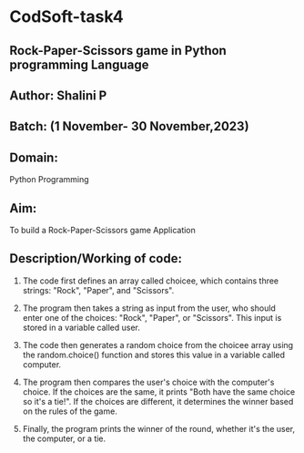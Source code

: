 # CodSoft-task4
## Rock-Paper-Scissors game in Python programming Language
## Author: Shalini P
## Batch: (1 November- 30 November,2023)
## Domain: 
Python Programming
## Aim: 
To build a Rock-Paper-Scissors game Application
## Description/Working of code:
1. The code first defines an array called choicee, which contains three strings: "Rock", "Paper", and "Scissors".

2. The program then takes a string as input from the user, who should enter one of the choices: "Rock", "Paper", or "Scissors". This input is stored in a variable called user.

3. The code then generates a random choice from the choicee array using the random.choice() function and stores this value in a variable called computer.

4. The program then compares the user's choice with the computer's choice. If the choices are the same, it prints "Both have the same choice so it's a tie!". If the choices are different, it determines the winner based on the rules of the game.

5. Finally, the program prints the winner of the round, whether it's the user, the computer, or a tie.
